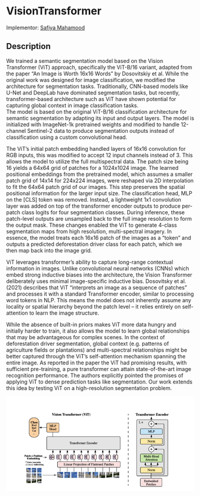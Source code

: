# VisionTransformer

Implementor: [Safiya Mahamood](https://github.com/SafiyaMah)

## Description

We trained a semantic segmentation model based on the Vision Transformer (ViT) approach, specifically the ViT-B/16 variant, adapted from the paper “An Image is Worth 16x16 Words” by Dosovitskiy et al. While the original work was designed for image classification, we modified the architecture for segmentation tasks.
Traditionally, CNN-based models like U-Net and DeepLab have dominated segmentation tasks, but recently, transformer-based architecture such as ViT have shown potential for capturing global context in image classification tasks.  
The model is based on the original ViT-B/16 classification architecture for semantic segmentation by adapting its input and output layers. The model is initialized with ImageNet-1k pretrained weights and modified to handle 12-channel Sentinel-2 data to produce segmentation outputs instead of classification using a custom convolutional head. 

The ViT’s initial patch embedding handled layers of 16x16 convolution for RGB inputs, this was modified to accept 12 input channels instead of 3. This allows the model to utilize the full multispectral data. The patch size being 16 yields a 64x64 grid of patches for a 1024x1024 image. 
The learned positional embeddings from the pretrained model, which assumes a smaller patch grid of 14x14 for 224x224 images, were reshaped via 2D interpolation to fit the 64x64 patch grid of our images. This step preserves the spatial positional information for the larger input size. 
The classification head, MLP on the [CLS] token was removed. Instead, a lightweight 1x1 convolution layer was added on top of the transformer encoder outputs to produce per-patch class logits for four segmentation classes. During inference, these patch-level outputs are unsampled back to the full image resolution to form the output mask.
These changes enabled the ViT to generate 4-class segmentation maps from high resolution, multi-spectral imagery. In essence, the model treats each 16x16 patch of the images as a “token” and outputs a predicted deforestation driver class for each patch, which we then map back into the image grid.

ViT leverages transformer’s ability to capture long-range contextual information in images. Unlike convolutional neural networks (CNNs) which embed strong inductive biases into the architecture, the Vision Transformer deliberately uses minimal image-specific inductive bias. 
Dosovitsky et al. (2021) describes that ViT “interprets an image as a sequence of patches” and processes it with a standard Transformer encoder, similar to processing word tokens in NLP. This means the model does not inherently assume any locality or spatial hierarchy beyond the patch level – it relies entirely on self-attention to learn the image structure. 

While the absence of built-in priors makes ViT more data hungry and initially harder to train, it also allows the model to learn global relationships that may be advantageous for complex scenes. In the context of deforestation driver segmentation, global context (e.g. patterns of agriculture fields or plantations) and multi-spectral relationships might be better captured through the ViT’s self-attention mechanism spanning the entire image. 
As reported in the paper the ViT had promising results, with sufficient pre-training, a pure transformer can attain state-of-the-art image recognition performance. The authors explicitly pointed the promises of applying ViT to dense prediction tasks like segmentation. Our work extends this idea by testing ViT on a high-resolution segmentation problem. 

![image](vitimg.png)
